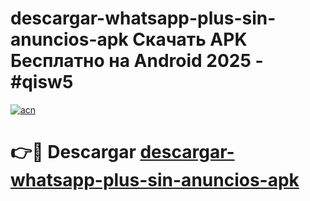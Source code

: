 # descargar-whatsapp-plus-sin-anuncios-apk Скачать APK Бесплатно на Android 2025 - #qisw5

[![acn](https://github.com/user-attachments/assets/0f9c940e-d8b0-45ae-aac7-cd30a18b3e1c)](https://apps.freeplayer.one?title=descargar-whatsapp-plus-sin-anuncios-apk&ref=9RF)

# 👉🔴 Descargar [descargar-whatsapp-plus-sin-anuncios-apk](https://apps.freeplayer.one?title=descargar-whatsapp-plus-sin-anuncios-apk&ref=9RF)